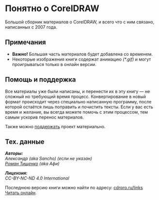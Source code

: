 Понятно о CorelDRAW
=======

Большой сборник материалов о CorelDRAW, и всего что с ним связано, написанных с 2007 года.

## Примечания

* **Важно!** Большая часть материалов будет добавлена со временем.
* Некоторые изображения книги содержат анимацию _(*.gif)_ и могут проигрываться только в онлайн версии.

## Помощь и поддержка

Все материалы уже были написаны, и перенести их в эту книгу — не сложный но требующий время процесс.
Конвертирование в новый формат происходит через специально написанную программу,
после которой остаётся лишь поправить и почистить тексты. Если у вас есть время и желание,
вы всегда можете помочь с этим процессом, тем самым ускорив перенос материалов.

Также можно [поддержать](https://money.yandex.ru/to/410013821917728) проект материально.

## Тех. данные

_**Авторы:**   
Александр (aka Sancho) (если не указан)   
[Роман Тищенко](mailto:tisroman@gmail.com) (aka Афи)_

_**Лицензия:**   
CC-BY-NC-ND 4.0 International_

Последнюю версию книги можно найти по адресу: [cdrpro.ru/links](http://cdrpro.ru/links/)   
[Читать онлайн](https://cdrpro-macros.gitbooks.io/coreldraw/content/).

